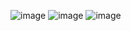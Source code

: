 ![image](https://user-images.githubusercontent.com/131566676/234786658-9976d211-4550-455a-bb58-ed65c0429c51.png)
![image](https://user-images.githubusercontent.com/131566676/234786725-04d0b145-dbfe-4066-b692-cc46d7a2c051.png)
![image](https://user-images.githubusercontent.com/131566676/234786801-13bf103f-6194-4e04-bc3f-c5bd00f225f6.png)

